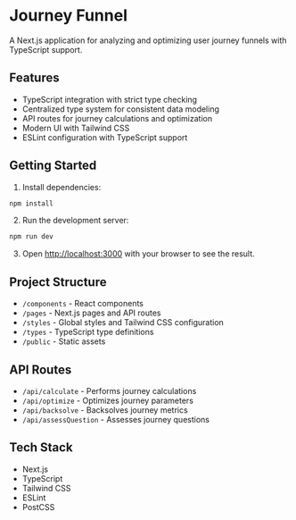 # Journey Funnel

A Next.js application for analyzing and optimizing user journey funnels with TypeScript support.

## Features

- TypeScript integration with strict type checking
- Centralized type system for consistent data modeling
- API routes for journey calculations and optimization
- Modern UI with Tailwind CSS
- ESLint configuration with TypeScript support

## Getting Started

1. Install dependencies:
```bash
npm install
```

2. Run the development server:
```bash
npm run dev
```

3. Open [http://localhost:3000](http://localhost:3000) with your browser to see the result.

## Project Structure

- `/components` - React components
- `/pages` - Next.js pages and API routes
- `/styles` - Global styles and Tailwind CSS configuration
- `/types` - TypeScript type definitions
- `/public` - Static assets

## API Routes

- `/api/calculate` - Performs journey calculations
- `/api/optimize` - Optimizes journey parameters
- `/api/backsolve` - Backsolves journey metrics
- `/api/assessQuestion` - Assesses journey questions

## Tech Stack

- Next.js
- TypeScript
- Tailwind CSS
- ESLint
- PostCSS
